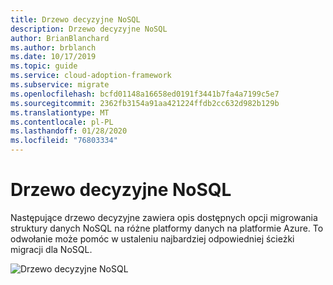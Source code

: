 ```yaml
---
title: Drzewo decyzyjne NoSQL
description: Drzewo decyzyjne NoSQL
author: BrianBlanchard
ms.author: brblanch
ms.date: 10/17/2019
ms.topic: guide
ms.service: cloud-adoption-framework
ms.subservice: migrate
ms.openlocfilehash: bcfd01148a16658ed0191f3441b7fa4a7199c5e7
ms.sourcegitcommit: 2362fb3154a91aa421224ffdb2cc632d982b129b
ms.translationtype: MT
ms.contentlocale: pl-PL
ms.lasthandoff: 01/28/2020
ms.locfileid: "76803334"
---
```

# <a name="nosql-migration-decision-tree"></a>Drzewo decyzyjne NoSQL

Następujące drzewo decyzyjne zawiera opis dostępnych opcji migrowania struktury danych NoSQL na różne platformy danych na platformie Azure. To odwołanie może pomóc w ustaleniu najbardziej odpowiedniej ścieżki migracji dla NoSQL.

![Drzewo decyzyjne NoSQL](../../_images/innovate/considerations/no-sql-decision-tree.png)
